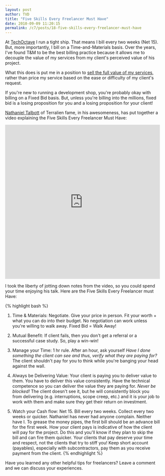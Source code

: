```yaml
---
layout: post
author: TVD
title: "Five Skills Every Freelancer Must Have"
date: 2010-09-09 11:20:15
permalink: /c7/posts/18-five-skills-every-freelancer-must-have
---
```


At [TechOctave][1] I run a tight ship. That means I bill every two weeks (Net 15). But, more importantly, I bill on a Time-and-Materials basis. Over the years, I've found T&M to be the best billing practice because it allows me to decouple the value of my services from my client's perceived value of his project.

What this does is put me in a position to [sell the full value of my services][2], rather than price my service based on the ease or difficulty of my client's request.

If you're new to running a development shop, you're probably okay with billing on a Fixed Bid basis. But, unless you're billing into the millions, fixed bid is a losing proposition for you and a losing proposition for your client!

[Nathaniel Talbott][3] of Terralien fame, in his awesomeness, has put together a video explaining the Five Skills Every Freelancer Must Have:

<iframe src="https://player.vimeo.com/video/3390147" width="100%" height="500" frameborder="0" webkitallowfullscreen mozallowfullscreen allowfullscreen></iframe>

I took the liberty of jotting down notes from the video, so you could spend your time enjoying his talk. Here are the Five Skills Every Freelancer must Have:

{% highlight bash %}
1. Time & Materials: Negotiate. Give your price in person. Fit your worth + what you can do into their budget. No negotiation can work unless you're willing to walk away. Fixed Bid = Walk Away!

2. Mutual Benefit: If client fails, then you don't get a referral or a successful case study. So, play a win-win!

3. Manage your Time: 1 hr rule. After an hour, ask yourself *Have I done something the client can see and thus, verify what they are paying for?* The client shouldn't pay for you to think while you're banging your head against the wall.

4. Always be Delivering Value: Your client is paying you to deliver value to them. You have to deliver this value consistently. Have the technical competence so you can deliver the value they are paying for. *Never be blocked!* The client doesn't see it, but he will consistently block you from delivering (e.g. interruptions, scope creep, etc.) and it is your job to work with them and make sure they get their return on investment.

5. Watch your Cash flow: Net 15. Bill every two weeks. Collect every two weeks or quicker. Nathaniel has never had anyone complain. Neither have I. To grease the money pipes, the first bill should be an advance bill for the first week. How your client pays is indicative of how the client will pay for the project. Do this and you'll know if they plan to skip the bill and can fire them quicker. Your clients that pay deserve your time and respect, not the clients that try to stiff you! Keep short account (payables), especially with subcontractors, pay them as you receive payment from the client.
{% endhighlight %}

Have you learned any other helpful tips for freelancers? Leave a comment and we can discuss your experiences.


  [1]: http://techoctave.com
  [2]: https://techoctave.com/c7/posts/16-how-to-host-a-rails-app-with-phusion-passenger-for-nginx
  [3]:  http://terralien.com/blog/articles/2009/02/27/five-skills-every-freelancer-must-have
